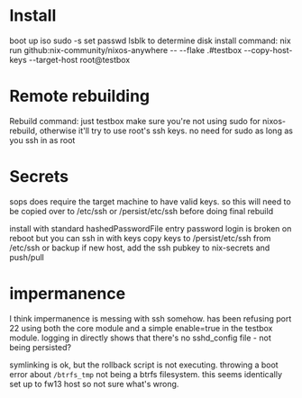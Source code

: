 # Install
boot up iso
sudo -s
set passwd
lsblk to determine disk
install command: nix run github:nix-community/nixos-anywhere -- --flake .#testbox --copy-host-keys --target-host root@testbox

# Remote rebuilding
Rebuild command: just testbox
make sure you're not using sudo for nixos-rebuild, otherwise it'll try to use root's ssh keys. no need for sudo as long as you ssh in as root

# Secrets
sops does require the target machine to have valid keys. so this will need to be copied over to /etc/ssh or /persist/etc/ssh before doing final rebuild

install with standard hashedPasswordFile entry
password login is broken on reboot but you can ssh in with keys
copy keys to /persist/etc/ssh from /etc/ssh or backup
if new host, add the ssh pubkey to nix-secrets and push/pull

# impermanence
I think impermanence is messing with ssh somehow. has been refusing port 22 using both the core module and a simple enable=true in the testbox module. logging in directly shows that there's no sshd_config file - not being persisted?

symlinking is ok, but the rollback script is not executing. throwing a boot error about `/btrfs_tmp` not being a btrfs filesystem. this seems identically set up to fw13 host so not sure what's wrong.
